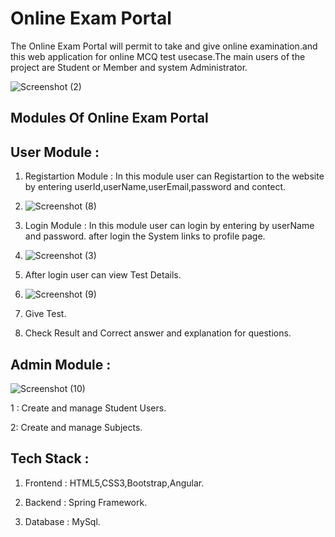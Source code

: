 
# Online Exam Portal

The Online Exam Portal will permit to take and give online examination.and this web application for online MCQ test usecase.The main users of the project are Student or Member and system Administrator.

![Screenshot (2)](https://github.com/Ankitfromuk/Exam_Portal/assets/102663695/5bdb7b93-9773-4540-916b-3abcf9a8f3f9)

## Modules Of Online Exam Portal


## User Module :

1. Registartion Module : In this module user can Registartion to the website by entering userId,userName,userEmail,password and contect.
2. ![Screenshot (8)](https://github.com/Ankitfromuk/Exam_Portal/assets/102663695/9696a37a-c2fa-4c3e-b1aa-7d0bcbbd6d28)

3. Login Module : In this module user can login by entering  by userName and password. after login the System links to profile page.
4. ![Screenshot (3)](https://github.com/Ankitfromuk/Exam_Portal/assets/102663695/1ebbf1a7-d58d-48a3-81bc-cbc0ef04ffb0)

5. After login user can view Test Details.
6.  ![Screenshot (9)](https://github.com/Ankitfromuk/Exam_Portal/assets/102663695/e73dbb83-26e4-4eea-912e-000d9fadc8d2)

7. Give Test.

8. Check Result and Correct answer and explanation for questions.


## Admin Module :
![Screenshot (10)](https://github.com/Ankitfromuk/Exam_Portal/assets/102663695/9907c66b-d4ab-4e17-810b-49bc3e7cad50)

1 : Create and manage Student Users.

2: Create and manage Subjects.


## Tech Stack :

1. Frontend : HTML5,CSS3,Bootstrap,Angular.

2. Backend : Spring Framework.

3. Database : MySql.
